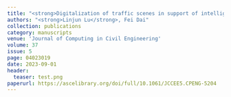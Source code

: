 ```yaml
---
title: "<strong>Digitalization of traffic scenes in support of intelligent transportation applications</strong>"
authors: "<strong>Linjun Lu</strong>, Fei Dai"
collection: publications
category: manuscripts
venue: 'Journal of Computing in Civil Engineering'
volume: 37
issue: 5
page: 04023019
date: 2023-09-01
header:
  teaser: test.png
paperurl: https://ascelibrary.org/doi/full/10.1061/JCCEE5.CPENG-5204
---
```

